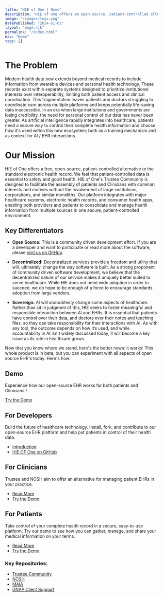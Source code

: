 ```yaml
---
title: "HIE of One | Home"
description: "HIE of One offers an open-source, patient-controlled alternative to the standard electronic health record."
image: "/images/logo.png"
datePublished: "2024-01-01"
layout: "page.njk"
permalink: "/index.html"
nav: "home"
tags: []
---
```


# The Problem

Modern health data now extends beyond medical records to include information from wearable devices and personal health technology. These records exist within separate systems designed to prioritize institutional interests over interoperability, limiting both patient access and clinical coordination. This fragmentation leaves patients and doctors struggling to coordinate care across multiple platforms and keeps potentially life-saving data inaccessible. In an era when large institutions and governments are losing credibility, the need for personal control of our data has never been greater. As artificial intelligence rapidly integrates into healthcare, patients need a secure way to control their complete health information and choose how it's used within this new ecosystem; both as a training mechanism and as context for AI / EHR interactions.

# Our Mission

HIE of One offers a free, open-source, patient-controlled alternative to the standard electronic health record. We feel that patient-controlled data is essential to safety and good health. HIE of One's Trustee Community is designed to facilitate the assembly of patients and Clinicians with common interests and motives without the involvement of large institutions, corporations, and similar monoliths. Our platform integrates with major healthcare systems, electronic health records, and consumer health apps, enabling both providers and patients to consolidate and manage health information from multiple sources in one secure, patient-controlled environment.

## Key Differentiators

- **Open Source:** This is a community driven development effort. If you are a developer and want to participate or read more about the software, please [visit us on GitHub](https://github.com/HIEofOne).

- **Decentralized:** Decentralized services provide a freedom and utility that will, ultimately, change the way software is built. As a strong proponent of community driven software development, we believe that the decentralized nature of our service makes it uniquely better suited to serve healthcare. While HIE does not need wide adoption in order to succeed, we do hope to be enough of a force to encourage standards adoption from large vendors.

- **Sovereign:** AI will undoubtedly change some aspects of healthcare. Rather than sit in judgment of this, HIE seeks to foster meaningful and responsible interaction between AI and EHRs. It is essential that patients have control over their data, and doctors over their notes and teaching files, so they can take responsibility for their interactions with AI. As with any tool, the outcome depends on how it’s used, and while accountability in AI isn't widely discussed today, it will become a key issue as its role in healthcare grows.

Now that you know where we stand, here's the better news: it works! This whole product is in beta, but you can experiment with all aspects of open source EHR's today. Here's how:

## Demo

Experience how our open-source EHR works for both patients and Clinicians !

[Try the Demo](/demo/)

<div class="verticals">
<div class="vertical">

## For Developers

Build the future of healthcare technology. Install, fork, and contribute to our open-source EHR platform and help put patients in control of their health data.

- [Introduction](/developers/)
- [HIE OF One on GitHub](https://github.com/HIEofOne)

</div>
<div class="vertical">

## For Clinicians

Trustee and NOSH aim to offer an alternative for managing patient EHRs in your practice.

- [Read More](/clinicians/)
- [Try the Demo](/demo/)

</div>
<div class="vertical">

## For Patients

Take control of your complete health record in a secure, easy-to-use platform. Try our demo to see how you can gather, manage, and share your medical information on your terms.

- [Read More](/patients/)
- [Try the Demo](/demo/)

</div>
</div>

### Key Repositories:

- [Trustee Community](https://github.com/HIEofOne/Trustee-Community)
- [NOSH](https://github.com/shihjay2/nosh3)
- [MAIA](https://github.com/abeuscher/vue-ai-example)
- [GNAP Client Support](https://github.com/hieofone/vue3-gnap)
